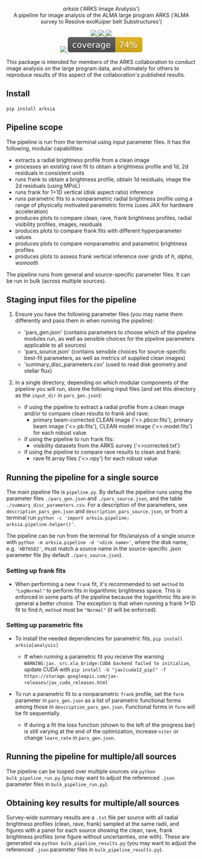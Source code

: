 <p align="center">
<i>arksia</i> ('ARKS Image Analysis')
  <br/> A pipeline for image analysis of the ALMA large program ARKS ('ALMA survey to Resolve exoKuiper belt Substructures')
</p>

<p align="center">
  <!-- current release -->
  <a href="https://github.com/jeffjennings/arksia/releases">
      <img src="https://img.shields.io/github/release/jeffjennings/arksia/all.svg">
  </a>

  <!-- current version on pypi -->
  <a href="https://pypi.python.org/pypi/arksia">
      <img src="https://img.shields.io/pypi/v/arksia.svg">

  <!-- license -->
  <a href="https://www.gnu.org/licenses/lgpl-3.0">
      <img src="https://img.shields.io/badge/license-LGPL%20v3-blue.svg">   
  </a>      

 <br/>
  <!-- tests -->
  <a href="https://github.com/jeffjennings/arksia/actions/workflows/tests.yml">
      <img src="https://github.com/jeffjennings/arksia/actions/workflows/tests.yml/badge.svg">
  </a>    

  <!-- coverage -->
  <a href="https://github.com/jeffjennings/arksia/blob/coverage/coverage.md">
      <img src="https://github.com/jeffjennings/arksia/blob/coverage/coverage.svg">
  </a>

</p>

This package is intended for members of the ARKS collaboration to conduct image analysis on the large program data, and ultimately for others to reproduce results of this aspect of the collaboration's published results.

Install
-------
```pip install arksia```

Pipeline scope
--------------
The pipeline is run from the terminal using input parameter files. It has the following, modular capabilities:
- extracts a radial brightness profile from a clean image
- processes an existing rave fit to obtain a brightness profile and 1d, 2d residuals in consistent units
- runs frank to obtain a brightness profile, obtain 1d residuals, image the 2d residuals (using MPoL)
- runs frank for 1+1D vertical (disk aspect ratio) inference
- runs parametric fits to a nonparametric radial brightness profile using a range of physically motivated parametric forms (uses JAX for hardware acceleration)
- produces plots to compare clean, rave, frank brightness profiles, radial visibility profiles, images, residuals
- produces plots to compare frank fits with different hyperparameter values
- produces plots to compare nonparametric and parametric brightness profiles
- produces plots to assess frank vertical inference over grids of _h_, _alpha_, _wsmooth_

The pipeline runs from general and source-specific parameter files. It can be run in bulk (across multiple sources).

Staging input files for the pipeline
------------------------------------
1) Ensure you have the following parameter files (you may name them differently and pass them in when running the pipeline):
    * 'pars_gen.json' (contains parameters to choose which of the pipeline modules run, as well as sensible choices for the pipeline parameters applicable to all sources)
    * 'pars_source.json' (contains sensible choices for source-specific best-fit parameters, as well as metrics of supplied clean images)
    * 'summary_disc_parameters.csv' (used to read disk geometry and stellar flux)
      
2) In a single directory, depending on which modular components of the pipeline you will run, store the following input files (and set this directory as the `input_dir` in `pars_gen.json`):
    * if using the pipeline to extract a radial profile from a clean image and/or to compare clean results to frank and rave:
        - primary beam-corrected CLEAN image ('<>.pbcor.fits'), primary beam image ('<>.pb.fits'), CLEAN model image ('<>.model.fits') for each robust value 
    * if using the pipeline to run frank fits:
        - visibility datasets from the ARKS survey ('<>corrected.txt')
    * if using the pipeline to compare rave results to clean and frank:
        - rave fit array files ('<>.npy') for each robust value

Running the pipeline for a single source
----------------------------------------
The main pipeline file is `pipeline.py`. By default the pipeline runs using the parameter files `./pars_gen.json` and `./pars_source.json`, and the table `./summary_disc_parameters.csv`. For a description of the parameters, see `description_pars_gen.json` and `description_pars_source.json`, or from a terminal run `python -c 'import arksia.pipeline; arksia.pipeline.helper()'`.

The pipeline can be run from the terminal for fits/analysis of a single source with `python -m arksia.pipeline -d '<disk name>'`, where the disk name, e.g. `'HD76582'`, must match a source name in the source-specific .json parameter file (by default `./pars_source.json`).

### Setting up frank fits ###
- When performing a new `frank` fit, it's recommended to set `method` to `"LogNormal"` to perform fits in logarithmic brightness space. This is enforced in some parts of the pipeline because the logarithmic fits are in general a better choice. The exception is that when running a frank 1+1D fit to find _h_, `method` must be `"Normal"` (it will be enforced).

### Setting up parametric fits ###
- To install the needed dependencies for parametric fits, `pip install arksia[analysis]`
    * If when running a parametric fit you receive the warning `WARNING:jax._src.xla_bridge:CUDA backend failed to initialize`, update CUDA with `pip install -U "jax[cuda12_pip]" -f https://storage.googleapis.com/jax-releases/jax_cuda_releases.html`
  
- To run a parametric fit to a nonparametric `frank` profile, set the `form` parameter in `pars_gen.json` as a list of parametric functional forms among those in `description_pars_gen.json`. Functional forms in `form` will be fit sequentially.
    * If during a fit the loss function (shown to the left of the progress bar) is still varying at the end of the optimization, increase `niter` or change `learn_rate` in `pars_gen.json`.

Running the pipeline for multiple/all sources
---------------------------------------------
The pipeline can be looped over multiple sources via `python bulk_pipeline_run.py` (you may want to adjust the referenced `.json` parameter files in `bulk_pipeline_run.py`). 

Obtaining key results for multiple/all sources
----------------------------------------------
Survey-wide summary results are a `.txt` file per source with all radial brightness profiles (clean, rave, frank) sampled at the same radii, and figures with a panel for each source showing the clean, rave, frank brightness profiles (one figure without uncertainties, one with). These are generated via `python bulk_pipeline_results.py` (you may want to adjust the referenced `.json` parameter files in `bulk_pipeline_results.py`).
